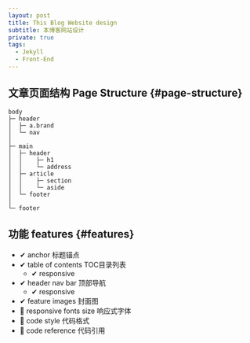 ```yaml
---
layout: post
title: This Blog Website design
subtitle: 本博客网站设计
private: true
tags:
  - Jekyll
  - Front-End
---
```


## 文章页面结构 Page Structure {#page-structure}

```
body
├─ header
│  ├─ a.brand
│  └─ nav
│
├─ main
│  ├─ header
│  │    ├─ h1
│  │    └─ address
│  ├─ article
│  │    ├─ section
│  │    └─ aside
│  └─ footer
│
└─ footer

```

## 功能 features {#features}

* ✔ anchor 标题锚点
* ✔ table of contents TOC目录列表
  * ✔ responsive
* ✔ header nav bar 顶部导航
  * ✔ responsive
* ✔ feature images 封面图
* 🔘 responsive fonts size 响应式字体
* 🔘 code style 代码格式
* 🔘 code reference 代码引用




